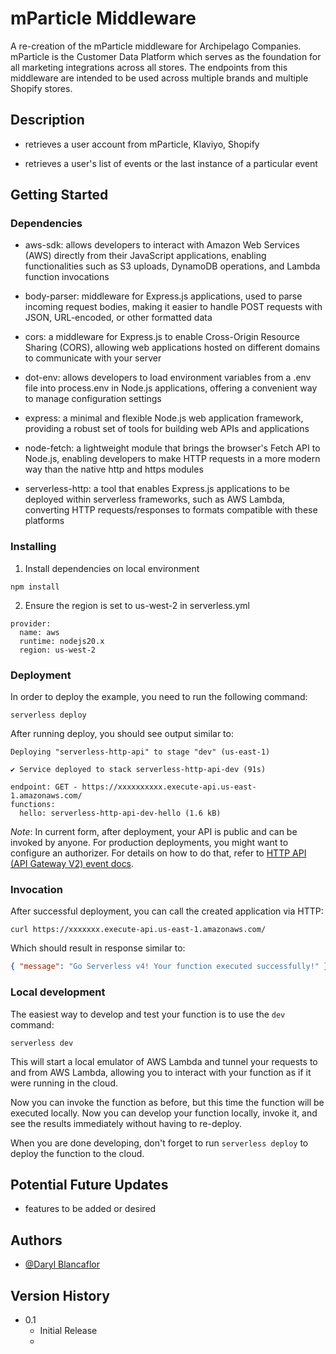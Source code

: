 # mParticle Middleware

A re-creation of the mParticle middleware for Archipelago Companies. mParticle is the Customer Data Platform which serves as the foundation for all marketing integrations across all stores. The endpoints from this middleware are intended to be used across multiple brands and multiple Shopify stores.

## Description

* retrieves a user account from mParticle, Klaviyo, Shopify

* retrieves a user's list of events or the last instance of a particular event

## Getting Started

### Dependencies

* aws-sdk: allows developers to interact with Amazon Web Services (AWS) directly from their JavaScript applications, enabling functionalities such as S3 uploads, DynamoDB operations, and Lambda function invocations

* body-parser:  middleware for Express.js applications, used to parse incoming request bodies, making it easier to handle POST requests with JSON, URL-encoded, or other formatted data

* cors: a middleware for Express.js to enable Cross-Origin Resource Sharing (CORS), allowing web applications hosted on different domains to communicate with your server

* dot-env: allows developers to load environment variables from a .env file into process.env in Node.js applications, offering a convenient way to manage configuration settings

* express: a minimal and flexible Node.js web application framework, providing a robust set of tools for building web APIs and applications

* node-fetch: a lightweight module that brings the browser's Fetch API to Node.js, enabling developers to make HTTP requests in a more modern way than the native http and https modules

* serverless-http: a tool that enables Express.js applications to be deployed within serverless frameworks, such as AWS Lambda, converting HTTP requests/responses to formats compatible with these platforms

### Installing

1. Install dependencies on local environment
```
npm install
```

2. Ensure the region is set to us-west-2 in serverless.yml
```
provider:
  name: aws
  runtime: nodejs20.x
  region: us-west-2
```

### Deployment

In order to deploy the example, you need to run the following command:

```
serverless deploy
```

After running deploy, you should see output similar to:

```
Deploying "serverless-http-api" to stage "dev" (us-east-1)

✔ Service deployed to stack serverless-http-api-dev (91s)

endpoint: GET - https://xxxxxxxxxx.execute-api.us-east-1.amazonaws.com/
functions:
  hello: serverless-http-api-dev-hello (1.6 kB)
```

_Note_: In current form, after deployment, your API is public and can be invoked by anyone. For production deployments, you might want to configure an authorizer. For details on how to do that, refer to [HTTP API (API Gateway V2) event docs](https://www.serverless.com/framework/docs/providers/aws/events/http-api).

### Invocation

After successful deployment, you can call the created application via HTTP:

```
curl https://xxxxxxx.execute-api.us-east-1.amazonaws.com/
```

Which should result in response similar to:

```json
{ "message": "Go Serverless v4! Your function executed successfully!" }
```

### Local development

The easiest way to develop and test your function is to use the `dev` command:

```
serverless dev
```

This will start a local emulator of AWS Lambda and tunnel your requests to and from AWS Lambda, allowing you to interact with your function as if it were running in the cloud.

Now you can invoke the function as before, but this time the function will be executed locally. Now you can develop your function locally, invoke it, and see the results immediately without having to re-deploy.

When you are done developing, don't forget to run `serverless deploy` to deploy the function to the cloud.

## Potential Future Updates
* features to be added or desired

## Authors

* [@Daryl Blancaflor](djblanc360@gmail.com)

## Version History

* 0.1
    * Initial Release
    * 